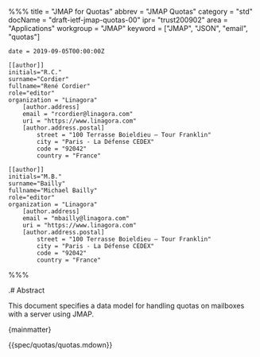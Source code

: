 %%%
    title = "JMAP for Quotas"
    abbrev = "JMAP Quotas"
    category = "std"
    docName = "draft-ietf-jmap-quotas-00"
    ipr= "trust200902"
    area = "Applications"
    workgroup = "JMAP"
    keyword = ["JMAP", "JSON", "email", "quotas"]

    date = 2019-09-05T00:00:00Z

    [[author]]
    initials="R.C."
    surname="Cordier"
    fullname="René Cordier"
    role="editor"
    organization = "Linagora"
        [author.address]
        email = "rcordier@linagora.com"
        uri = "https://www.linagora.com"
        [author.address.postal]
            street = "100 Terrasse Boieldieu – Tour Franklin"
            city = "Paris - La Défense CEDEX"
            code = "92042"
            country = "France"

    [[author]]
    initials="M.B."
    surname="Bailly"
    fullname="Michael Bailly"
    role="editor"
    organization = "Linagora"
        [author.address]
        email = "mbailly@linagora.com"
        uri = "https://www.linagora.com"
        [author.address.postal]
            street = "100 Terrasse Boieldieu – Tour Franklin"
            city = "Paris - La Défense CEDEX"
            code = "92042"
            country = "France"
%%%

.# Abstract

This document specifies a data model for handling quotas on mailboxes with a server using JMAP.

{mainmatter}

{{spec/quotas/quotas.mdown}}
